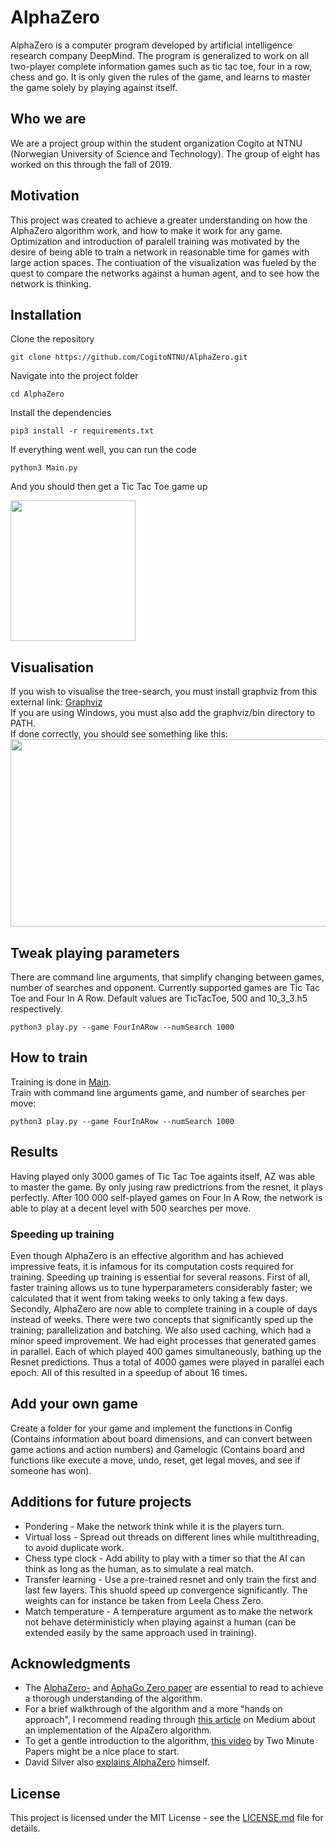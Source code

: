 # AlphaZero
AlphaZero is a computer program developed by artificial intelligence research company DeepMind. The program is generalized to work on all two-player complete information games such as tic tac toe, four in a row, chess and go. It is only given the rules of the game, and learns to master the game solely by playing against itself.

## Who we are
We are a project group within the student organization Cogito at NTNU (Norwegian University of Science and Technology). The group of eight has worked on this through the fall of 2019.

## Motivation
This project was created to achieve a greater understanding on how the AlphaZero algorithm work, and how to make it work for any game. Optimization and introduction of paralell training was motivated by the desire of being able to train a network in reasonable time for games with large action spaces. The contiuation of the visualization was fueled by the quest to compare the networks against a human agent, and to see how the network is thinking.

## Installation
Clone the repository
```
git clone https://github.com/CogitoNTNU/AlphaZero.git
```
Navigate into the project folder
```
cd AlphaZero
```
Install the dependencies
```
pip3 install -r requirements.txt
```
If everything went well, you can run the code
```
python3 Main.py
```
And you should then get a Tic Tac Toe game up 

<img src="https://user-images.githubusercontent.com/45593399/68744963-ff811f00-05f5-11ea-8fd4-180ab7e3651f.png" width="200" height="225" />


## Visualisation
If you wish to visualise the tree-search, you must install graphviz from this external link: [Graphviz](https://graphviz.gitlab.io/download/)  
If you are using Windows, you must also add the graphviz/bin directory to PATH.  
If done correctly, you should see something like this: <img src="https://tinyurl.com/yyk9vfpg" width="600" height="300" />

## Tweak playing parameters
There are command line arguments, that simplify changing between games, number of searches and opponent. Currently supported games are Tic Tac Toe and Four In A Row. Default values are TicTacToe, 500 and 10_3_3.h5 respectively.
```
python3 play.py --game FourInARow --numSearch 1000
```

## How to train
Training is done in [Main](Main.py).  
Train with command line arguments game, and number of searches per move:  
```
python3 play.py --game FourInARow --numSearch 1000

```
## Results
Having played only 3000 games of Tic Tac Toe againts itself, AZ was able to master the game. By only jusing raw predictrions from the resnet, it plays perfectly. 
After 100 000 self-played games on Four In A Row, the network is able to play at a decent level with 500 searches per move. 

### Speeding up training
Even though AlphaZero is an effective algorithm and has achieved impressive feats, it is infamous for its computation costs required for training. Speeding up training is essential for several reasons. First of all, faster training allows us to tune hyperparameters considerably faster; we calculated that it went from taking weeks to only taking a few days. Secondly, AlphaZero are now able to complete training in a couple of days instead of weeks.
There were two concepts that significantly sped up the training; parallelization and batching. We also used caching, which had a minor speed improvement. 
We had eight processes that generated games in parallel. Each of which played 400 games simultaneously, bathing up the Resnet predictions. Thus a total of 4000 games were played in parallel each epoch. All of this resulted in a speedup of about 16 times.

## Add your own game
Create a folder for your game and implement the functions in Config (Contains information about board dimensions, and can convert between game actions and action numbers) and Gamelogic (Contains board and functions like execute a move, undo, reset, get legal moves, and see if someone has won).

## Additions for future projects
* Pondering - Make the network think while it is the players turn.  
* Virtual loss - Spread out threads on different lines while multithreading, to avoid duplicate work.  
* Chess type clock - Add ability to play with a timer so that the AI can think as long as the human, as to simulate a real match.  
* Transfer learning - Use a pre-trained resnet and only train the first and last few layers. This shuold speed up convergence significantly. The weights can for instance be taken from Leela Chess Zero.
* Match temperature - A temperature argument as to make the network not behave deterministicly when playing against a human (can be extended easily by the same approach used in training).

## Acknowledgments
* The [AlphaZero-](https://deepmind.com/documents/260/alphazero_preprint.pdf "AlphaZero paper by D. Silver et al.") and [AphaGo Zero paper](https://deepmind.com/documents/119/agz_unformatted_nature.pdf "AlphaGo Zero paper by D. Silver et al.") are essential to read to achieve a thorough understanding of the algorithm. 
* For a brief walkthrough of the algorithm and a more "hands on approach", I recommend reading through [this article](https://medium.com/oracledevs/lessons-from-implementing-alphazero-7e36e9054191 "Lessons From Implementing AlphaZero") on Medium about an implementation of the AlpaZero algorithm.
* To get a gentle introduction to the algorithm, [this video](https://www.youtube.com/watch?v=2ciR6rA85tg "AlphaZero: DeepMind's New Chess AI ") by Two Minute Papers might be a nice place to start.
* David Silver also [explains AlphaZero](https://www.youtube.com/watch?v=Wujy7OzvdJk=0s "Deepmind AlphaZero - Mastering Games Without Human Knowledge") himself.


## License
This project is licensed under the MIT License - see the [LICENSE.md](LICENSE.md) file for details.
